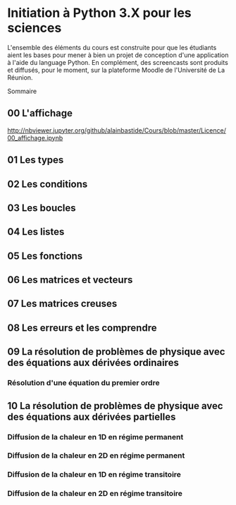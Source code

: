 # Initiation à Python 3.X pour les sciences

L'ensemble des éléments du cours est construite pour que les étudiants aient les bases pour mener à bien un projet de conception d'une application à l'aide du language Python. En complément, des screencasts sont produits et diffusés, pour le moment, sur la plateforme Moodle de l'Université de La Réunion.

Sommaire

## 00 L'affichage
http://nbviewer.jupyter.org/github/alainbastide/Cours/blob/master/Licence/00_affichage.ipynb
## 01 Les types
## 02 Les conditions
## 03 Les boucles
## 04 Les listes
## 05 Les fonctions 
## 06 Les matrices et vecteurs
## 07 Les matrices creuses
## 08 Les erreurs et les comprendre
## 09 La résolution de problèmes de physique avec des équations aux dérivées ordinaires
### Résolution d'une équation du premier ordre
## 10 La résolution de problèmes de physique avec des équations aux dérivées partielles
### Diffusion de la chaleur en 1D en régime permanent 
### Diffusion de la chaleur en 2D en régime permanent 
### Diffusion de la chaleur en 1D en régime transitoire
### Diffusion de la chaleur en 2D en régime transitoire


